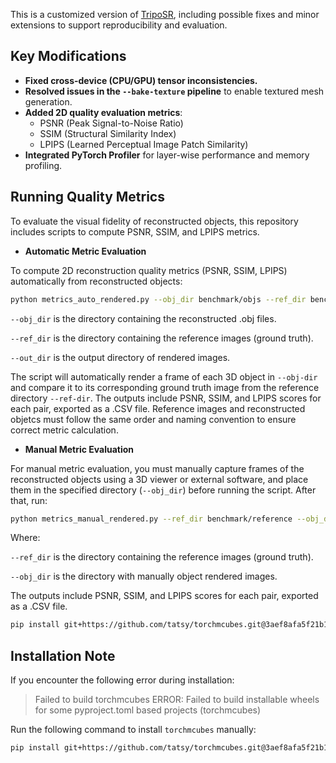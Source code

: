 This is a customized version of [TripoSR](https://github.com/VAST-AI-Research/TripoSR), including possible fixes and minor extensions to support reproducibility and evaluation. 

## Key Modifications

- **Fixed cross-device (CPU/GPU) tensor inconsistencies.**
- **Resolved issues in the `--bake-texture` pipeline** to enable textured mesh generation.
- **Added 2D quality evaluation metrics**:
  - PSNR (Peak Signal-to-Noise Ratio)  
  - SSIM (Structural Similarity Index)  
  - LPIPS (Learned Perceptual Image Patch Similarity)
- **Integrated PyTorch Profiler** for layer-wise performance and memory profiling.

## Running Quality Metrics

To evaluate the visual fidelity of reconstructed objects, this repository includes scripts to compute PSNR, SSIM, and LPIPS metrics. 

- **Automatic Metric Evaluation**

To compute 2D reconstruction quality metrics (PSNR, SSIM, LPIPS) automatically from reconstructed objects:

```bash
python metrics_auto_rendered.py --obj_dir benchmark/objs --ref_dir benchmark/reference --out_dir benchmark/rendered
```

`--obj_dir` is the directory containing the reconstructed .obj files.

`--ref_dir` is the directory containing the reference images (ground truth).

`--out_dir` is the output directory of rendered images.

The script will automatically render a frame of each 3D object in `--obj-dir` and compare it to its corresponding ground truth image from the reference directory `--ref-dir`. The outputs include PSNR, SSIM, and LPIPS scores for each pair, exported as a .CSV file. Reference images and reconstructed objetcs must follow the same order and naming convention to ensure correct metric calculation. 

- **Manual Metric Evaluation**

For manual metric evaluation, you must manually capture frames of the reconstructed objects using a 3D viewer or external software, and place them in the specified directory (`--obj_dir`) before running the script. After that, run:

```bash
python metrics_manual_rendered.py --ref_dir benchmark/reference --obj_dir benchmark/reconstructed
```

Where:


`--ref_dir` is the directory containing the reference images (ground truth).

`--obj_dir` is the directory with manually object rendered images.


The outputs include PSNR, SSIM, and LPIPS scores for each pair, exported as a .CSV file.

```sh
pip install git+https://github.com/tatsy/torchmcubes.git@3aef8afa5f21b113afc4f4ea148baee850cbd472
```

## Installation Note

If you encounter the following error during installation:

> Failed to build torchmcubes
> ERROR: Failed to build installable wheels for some pyproject.toml based projects (torchmcubes)

Run the following command to install `torchmcubes` manually:

```sh
pip install git+https://github.com/tatsy/torchmcubes.git@3aef8afa5f21b113afc4f4ea148baee850cbd472
```


